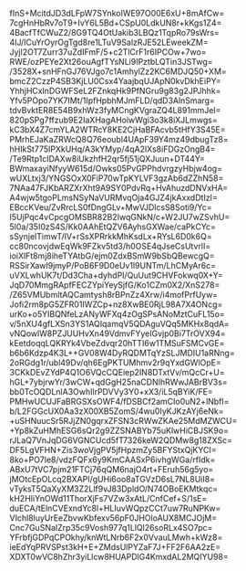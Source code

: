 fInS+McitdJD3dLFpW7SYnkoIWE97O00E6xU+8mAfCw=
7cgHnHbRv7oT9+IvY6L5Bd+CSpU0LdkUN8r+kKgs1Z4=
4BacfTfCWuZ2/8G9TQ4OtUakib3LBQz1TqpRo79sWrs=
4IJ/ICuYrOyrOgTgd8re1LTuV9SalzRJE52LEweekZM=
Jyjl2OT7Zurr37uZdIFmF/5+c2TlCrF1r6IPCOw+7wo=
RWE/ozPEYe2Xt26ouAgfTYsNLi9IPztbLQTin3JSTwg=
/3528X+snHFnGJ76VJgo7c1AmhylZz2KC6MDJQ50+XM=
bmcZ2CzzP4SB3KjLU0Csx4YaajbqUJApN0kvDkhEiPY=
YhhjHCxlnDGWFSeL2FZnkqHk9PfNGru9g83g2JPJhhk=
Yfv5POpo7YK7IMt/1IpfHpbhMJmFLD/qdD3AlnSmarg=
tdvBvktER8E54B9xhWz3fyMCngKVgraZQ4L891mmJeI=
820pSPg7ffzub9E2IaXHagAHoiwWgi3o3k8iXJLmwgs=
kC3bX4Z7cmYLA2WTRcY8KE2CjHaBFAcvb5tHfY3S45E=
PMrhEJaKaZRWcQ8Q76eoubl4UApF39Y4mz49dbugTz8=
hHIkSt775IPXkUHq/A3kYMyp/4qA2lXs8iFDGzOngB4=
/Te9Rtp1cIDAXw8iUkzhfH2qr5fj51jQXJuun+DT44Y=
BWmaxayiNfyyW615d/Owks05PvGPPhdvrgzyHbjw4og=
wUXLtxj3/YNGSOxX0FiP70wTpKYLVF3gzAb6dZZhN58=
7NAa47FJKbARZXrXht9A9SY0PdvRq+HvAhuzdDNVxHA=
A4wjw5tgoPLmsNSyNaVURMvqOja4GJZ4jkAxxdDtIzI=
EBccKVeu/ZvRrcLS0fDngGLv+MwVJDlcsS8Soti9/Yc=
I5UjPqc4vCpcgOMSBR82B2IwqGNkN/c+W2JU7wZSvhU=
5l0a/35I0zS4S/Kk0AAhEtQZV6AyhsGXWae/caPkCYc=
sSynjelTimwT/lV+rSsXPRrkkMhKsdLx+RYsL6D0k6Q=
cc80ncovjdwEqWk9FZkv5td3/h0OSE4qJseCsUtvrlI=
ioiXlFt8mj8iheTYAtbG/ejm0ZdxBSmW9bSbQBewcgQ=
RSSirXawI9jmyP/PoB6F9D0eUv1l9UNTm/LhCMyAr6c=
uVXLwhUK7t/Dd3Cha+dyhdPI/QuUut9CHVFokwq0X+Y=
JqD70MmgRApfFECZYpiYeySjfG/Ko1CZm0X2/XnS278=
/Z65VMUbmltAQCamtysh8rBPnZz4Xrw/i4mofPrfUyw=
Jofi2rm8pG5ZFR01IWZCp+nz8XwBE0RjL98A7X4ONcg=
urKo+o5YIBQNfeLzANyWFXq4zOgSPsANoMztCuFL15o=
v/5nXU4gfLXSn3YS1AQIqamqV5QDAguVQq5MKHx8qdA=
vNQowlW8PZJUUHvXn49VdmvFYyeIGvjp0Bi7TrOVX94=
kEetdoqqLQKRYk4VbeZdvqr20hTTI6w1TMSuFSMCvGE=
b6b6Kdzp4K3L++GV08W4DyRQDMTqYzSLJMDIU1aRNng=
2oRGdg1r/ubl49Dv/qh6EgPKTUMhmv2r9qYxdGWlOpE=
3CKkDEvZYdP4Q1O6VQcCQEiep2IN8DTxtVv/mQcCr+U=
hGL+7ybjrwYr/3wCW+qdGgH25naCDNIhRWwJABrBV3s=
bb0TcOQDLnlA3OwhIlrPDVVy3Y0+xX3/iL5qBYiK/FE=
PMHwUCUJFaBRGSXsOWF4/fDSBCf2amCIo0uN2+lNbfI=
b/L2FGGcUX0Aa3zX00XB5ZomS/4wu0IyKJKzAYj6eNk=
+uSHNuucSr5RJjZN0gqrxZFSN3cRWwZKAe25MdMZWCU=
+Yp8kZuHMhESG6sQr2g9ZZSNABYb75uKlwHiCBJSK9o=
rJLaQ7VnJqDG6VGNCUcd5fT7326keW2QDMw8g18ZXSc=
DF5LgVFHN+Zis3woVjgPV5jfHpzmZy5BFYStxQjKYCI=
8ko+PO7le8/vdzFQFx6y9KmCAASxP6ivhgWGa/rfIdk=
ABxU7tVC7pjm21FTCj76qQM6najO4rt+FEruh56g5yo=
jMOtcEpOLcq2BXAPI/gUHi6oo8aTGVzD6sL7NL8UiI8=
vTyksT5QaXyXM3Z2Llf9vJ83DpldO/N74OBoEKMtkqc=
kH2HIiYnOWd11ThorXjFs7VZw3xAtL/CnfCef+S/1sE=
duECA/tElnCVExndYc8l+HLIuvWQpzCCt7uw7RuNPKw=
VIchl8luyUrEeZbvwKbfexv56pF0JHOloAUX8MCJOjM=
Cnc7GuSNaIZrp35c9Vosh977q1LlQl26soRLx4SO7pc=
YFrbfjGDPqCPOkhy/knWtLNrb6F2x0VvauLMwh+kWz8=
ieEdYqPRVSPst3kH+E+ZMdsUlPYZaF7J+FF2F6AA2zE=
XDXT0wVC8hZhr3yiLlcw8HUAPDlG4KmxdAL2MQIYU98=
